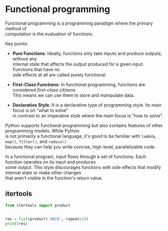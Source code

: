 # Functional programming


Functional programming is a programming paradigm where the primary method of  
computation is the evaluation of functions. 

Key points:

- **Pure Functions**: Ideally, functions only take inputs and produce outputs, without any  
  internal state that affects the output produced for a given input. Functions that have no  
  side effects at all are called purely functional.  

- **First-Class Functions**: In functional programming, functions are considered *first-class citizens*.  
  This means we can use them to store and manipulate data.  

- **Declarative Style**: It is a declarative type of programming style. Its main focus is on "what to solve"  
  in contrast to an imperative style where the main focus is "how to solve".

Python supports functional programming but also contains features of other programming models. While Python  
is not primarily a functional language, it's good to be familiar with `lambda`, `map()`, `filter()`, and `reduce()`   
because they can help you write concise, high-level, parallelizable code.  

In a functional program, input flows through a set of functions. Each function operates on its input and produces   
some output. This style discourages functions with side effects that modify internal state or make other changes   
that aren't visible in the function's return value.  


## itertools 

```python
from itertools import product


res = list(product('ABCD', repeat=2))
print(res)
```
